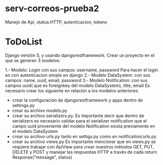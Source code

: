 # serv-correos-prueba2
Manejo de Api, status.HTTP, autenticacion, tokens

# ToDoList
Django versión 5, y usando djangorestframework.
Crear un proyecto en el que se generen 3 modelos:

1.- Modelo: Login
con sus campos: username, password
Para hacer el login en con autenticacion simple en django
2.- Modelo DataSystem:
con sus campos: name, uuid, email, password
3.- Modelo Notification:
con sus campos uuid( que es foreignkey del modelo DataSystem), title, email
Es necesario crear los siguiente en relación a los modelos anteriores:
- crear la configuración de djangorestframework y apps dentro de settings.py
- crear su archivo models.py
- crear su archivo serializers.py. Es importante decir que dentro de serializers es necesario validar para el serializer notification que el campo uuid proveniente del modelo Notification exista previamente en el modelo DataSystem
- crear su archivo urls.py tanto en settigs.py como en notification/urls.py
- crear su archivo views.py Es importante mencionar que en views.py se requiere trabajar con ApiView para crear nuestros métodos GET, PUT, DELETE y POST y manejar las respuestas HTTP a través de cada return Response("message", status)
